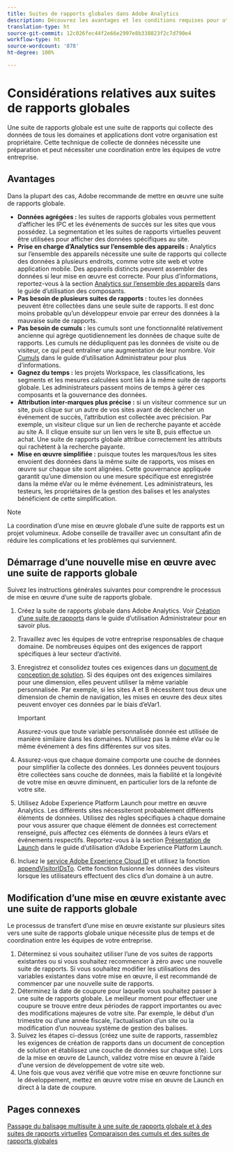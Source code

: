 ```yaml
---
title: Suites de rapports globales dans Adobe Analytics
description: Découvrez les avantages et les conditions requises pour utiliser une suite de rapports globale.
translation-type: ht
source-git-commit: 12c026fec44f2e66e2997e8b338823f2c7d790e4
workflow-type: ht
source-wordcount: '878'
ht-degree: 100%

---
```



# Considérations relatives aux suites de rapports globales

Une suite de rapports globale est une suite de rapports qui collecte des données de tous les domaines et applications dont votre organisation est propriétaire. Cette technique de collecte de données nécessite une préparation et peut nécessiter une coordination entre les équipes de votre entreprise.

## Avantages

Dans la plupart des cas, Adobe recommande de mettre en œuvre une suite de rapports globale.

* **Données agrégées :** les suites de rapports globales vous permettent d’afficher les IPC et les événements de succès sur les sites que vous possédez. La segmentation et les suites de rapports virtuelles peuvent être utilisées pour afficher des données spécifiques au site.
* **Prise en charge d’Analytics sur l’ensemble des appareils :** Analytics sur l’ensemble des appareils nécessite une suite de rapports qui collecte des données à plusieurs endroits, comme votre site web et votre application mobile. Des appareils distincts peuvent assembler des données si leur mise en œuvre est correcte. Pour plus d’informations, reportez-vous à la section [Analytics sur l’ensemble des appareils](../../components/cda/overview.md) dans le guide d’utilisation des composants.
* **Pas besoin de plusieurs suites de rapports :** toutes les données peuvent être collectées dans une seule suite de rapports. Il est donc moins probable qu’un développeur envoie par erreur des données à la mauvaise suite de rapports.
* **Pas besoin de cumuls :** les cumuls sont une fonctionnalité relativement ancienne qui agrège quotidiennement les données de chaque suite de rapports. Les cumuls ne dédupliquent pas les données de visite ou de visiteur, ce qui peut entraîner une augmentation de leur nombre. Voir [Cumuls](../../admin/c-manage-report-suites/rollup-report-suite.md) dans le guide d’utilisation Administrateur pour plus d’informations.
* **Gagnez du temps :** les projets Workspace, les classifications, les segments et les mesures calculées sont liés à la même suite de rapports globale. Les administrateurs passent moins de temps à gérer ces composants et la gouvernance des données.
* **Attribution inter-marques plus précise :** si un visiteur commence sur un site, puis clique sur un autre de vos sites avant de déclencher un événement de succès, l’attribution est collectée avec précision. Par exemple, un visiteur clique sur un lien de recherche payante et accède au site A. Il clique ensuite sur un lien vers le site B, puis effectue un achat. Une suite de rapports globale attribue correctement les attributs qui rachètent à la recherche payante.
* **Mise en œuvre simplifiée :** puisque toutes les marques/tous les sites envoient des données dans la même suite de rapports, vos mises en œuvre sur chaque site sont alignées. Cette gouvernance appliquée garantit qu’une dimension ou une mesure spécifique est enregistrée dans la même eVar ou le même événement. Les administrateurs, les testeurs, les propriétaires de la gestion des balises et les analystes bénéficient de cette simplification.

>[!NOTE]
>
>La coordination d’une mise en œuvre globale d’une suite de rapports est un projet volumineux. Adobe conseille de travailler avec un consultant afin de réduire les complications et les problèmes qui surviennent.

## Démarrage d’une nouvelle mise en œuvre avec une suite de rapports globale

Suivez les instructions générales suivantes pour comprendre le processus de mise en œuvre d’une suite de rapports globale.

1. Créez la suite de rapports globale dans Adobe Analytics. Voir [Création d’une suite de rapports](../../admin/admin-console/create-report-suite.md) dans le guide d’utilisation Administrateur pour en savoir plus.
1. Travaillez avec les équipes de votre entreprise responsables de chaque domaine. De nombreuses équipes ont des exigences de rapport spécifiques à leur secteur d’activité.
1. Enregistrez et consolidez toutes ces exigences dans un [document de conception de solution](solution-design.md). Si des équipes ont des exigences similaires pour une dimension, elles peuvent utiliser la même variable personnalisée. Par exemple, si les sites A et B nécessitent tous deux une dimension de chemin de navigation, les mises en œuvre des deux sites peuvent envoyer ces données par le biais d’eVar1.

   >[!IMPORTANT]
   >
   >Assurez-vous que toute variable personnalisée donnée est utilisée de manière similaire dans les domaines. N’utilisez pas la même eVar ou le même événement à des fins différentes sur vos sites.
1. Assurez-vous que chaque domaine comporte une couche de données pour simplifier la collecte des données. Les données peuvent toujours être collectées sans couche de données, mais la fiabilité et la longévité de votre mise en œuvre diminuent, en particulier lors de la refonte de votre site.
1. Utilisez Adobe Experience Platform Launch pour mettre en œuvre Analytics. Les différents sites nécessiteront probablement différents éléments de données. Utilisez des règles spécifiques à chaque domaine pour vous assurer que chaque élément de données est correctement renseigné, puis affectez ces éléments de données à leurs eVars et événements respectifs. Reportez-vous à la section [Présentation de Launch](https://docs.adobe.com/content/help/fr-FR/launch/using/overview.html) dans le guide d’utilisation d’Adobe Experience Platform Launch.
1. Incluez le [service Adobe Experience Cloud ID](https://docs.adobe.com/content/help/fr-FR/id-service/using/home.html) et utilisez la fonction [appendVisitorIDsTo](https://docs.adobe.com/content/help/fr-FR/id-service/using/id-service-api/methods/appendvisitorid.html). Cette fonction fusionne les données des visiteurs lorsque les utilisateurs effectuent des clics d’un domaine à un autre.

## Modification d’une mise en œuvre existante avec une suite de rapports globale

Le processus de transfert d’une mise en œuvre existante sur plusieurs sites vers une suite de rapports globale unique nécessite plus de temps et de coordination entre les équipes de votre entreprise.

1. Déterminez si vous souhaitez utiliser l’une de vos suites de rapports existantes ou si vous souhaitez recommencer à zéro avec une nouvelle suite de rapports. Si vous souhaitez modifier les utilisations des variables existantes dans votre mise en œuvre, il est recommandé de commencer par une nouvelle suite de rapports.
2. Déterminez la date de coupure pour laquelle vous souhaitez passer à une suite de rapports globale. Le meilleur moment pour effectuer une coupure se trouve entre deux périodes de rapport importantes ou avec des modifications majeures de votre site. Par exemple, le début d’un trimestre ou d’une année fiscale, l’actualisation d’un site ou la modification d’un nouveau système de gestion des balises.
3. Suivez les étapes ci-dessus (créez une suite de rapports, rassemblez les exigences de création de rapports dans un document de conception de solution et établissez une couche de données sur chaque site). Lors de la mise en œuvre de Launch, validez votre mise en œuvre à l’aide d’une version de développement de votre site web.
4. Une fois que vous avez vérifié que votre mise en œuvre fonctionne sur le développement, mettez en œuvre votre mise en œuvre de Launch en direct à la date de coupure.

## Pages connexes

[Passage du balisage multisuite à une suite de rapports globale et à des suites de rapports virtuelles](../../components/vrs/vrs-considerations.md)
[Comparaison des cumuls et des suites de rapports globales](../../admin/c-manage-report-suites/rollup-report-suite.md)
